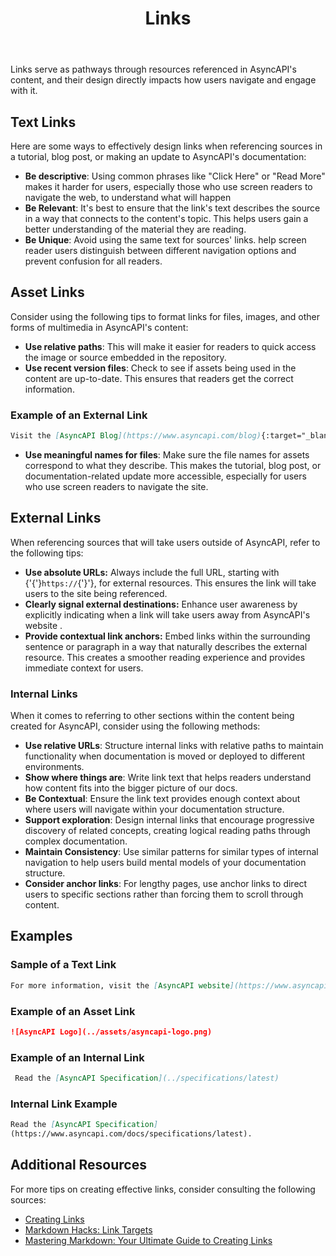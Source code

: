 ﻿---
title: Links
description: This style guide gives advice on how to create effective links when referencing outside sources and other forms of multimedia in AsyncAPI's content.
weight: 181
---



Links serve as pathways through resources referenced in AsyncAPI's content, and their design directly impacts how users navigate and engage with it.

## Text Links

Here are some ways to effectively design links when referencing sources in a tutorial, blog post, or making an update to AsyncAPI's documentation:

- **Be descriptive**: Using common phrases like "Click Here" or "Read More" makes it harder for users, especially those who use screen readers to navigate the web, to understand what will happen
- **Be Relevant**:  It's best to ensure that the link's text describes the source in a way that connects to the content's topic. This helps users gain a better understanding of the material they are reading.
- **Be Unique**: Avoid using the same text for sources' links. help screen reader users distinguish between different navigation options and prevent confusion for all readers.

## Asset Links

Consider using the following tips to format links for files, images, and other forms of multimedia in AsyncAPI's content:

- **Use relative paths**: This will make it easier for readers to quick access the image or source embedded in the repository.
- **Use recent version files**:  Check to see if assets being used in the content are up-to-date. This ensures that readers get the correct information.

### Example of an External Link

```markdown
Visit the [AsyncAPI Blog](https://www.asyncapi.com/blog){:target="_blank" rel="noopener"} (external).
```

- **Use meaningful names for files**:  Make sure the file names for assets correspond to what they describe. This makes the tutorial, blog post, or documentation-related update more accessible, especially for users who use screen readers to navigate the site.  

## External Links

When referencing sources that will take users outside of AsyncAPI, refer to the following tips:

- **Use absolute URLs:** Always include the full URL, starting with {'{'}`https://`{'}'}, for external resources. This ensures the link will take users to the site being referenced.
- **Clearly signal external destinations:** Enhance user awareness by explicitly indicating when a link will take users away from AsyncAPI's website .
- **Provide contextual link anchors:** Embed links within the surrounding sentence or paragraph in a way that naturally describes the external resource. This creates a smoother reading experience and provides immediate context for users.

### Internal Links

When it comes to referring to other sections within the content being created for AsyncAPI, consider using the following methods:

- **Use relative URLs**: Structure internal links with relative paths to maintain functionality when documentation is moved or deployed to different environments.
- **Show where things are**: Write link text that helps readers understand how content fits into the bigger picture of our docs.
- **Be Contextual**: Ensure the link text provides enough context about where users will navigate within your documentation structure.
- **Support exploration**: Design internal links that encourage progressive discovery of related concepts, creating logical reading paths through complex documentation.
- **Maintain Consistency**: Use similar patterns for similar types of internal navigation to help users build mental models of your documentation structure.
- **Consider anchor links**: For lengthy pages, use anchor links to direct users to specific sections rather than forcing them to scroll through content.

## Examples

### Sample of a Text Link

```markdown
For more information, visit the [AsyncAPI website](https://www.asyncapi.com).
```

### Example of an Asset Link

```markdown
![AsyncAPI Logo](../assets/asyncapi-logo.png)
```

### Example of an Internal Link

```markdown
 Read the [AsyncAPI Specification](../specifications/latest)
```

### Internal Link Example

```markdown
Read the [AsyncAPI Specification]
(https://www.asyncapi.com/docs/specifications/latest).
```

## Additional Resources

 For more tips on creating effective links, consider consulting the following sources:

- [Creating Links](https://anvilproject.org/guides/content/creating-links)
- [Markdown Hacks: Link Targets](https://www.markdownguide.org/hacks/#link-targets)
- [Mastering Markdown: Your Ultimate Guide to Creating Links](https://www.devzery.com/post/mastering-markdown-your-ultimate-guide-to-creating-links)
